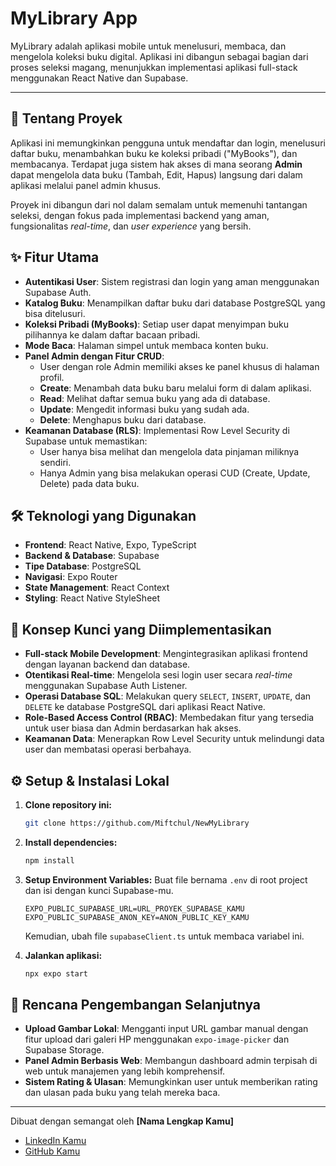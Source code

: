 # MyLibrary App

MyLibrary adalah aplikasi mobile untuk menelusuri, membaca, dan mengelola koleksi buku digital. Aplikasi ini dibangun sebagai bagian dari proses seleksi magang, menunjukkan implementasi aplikasi full-stack menggunakan React Native dan Supabase.

---

## 📖 Tentang Proyek

Aplikasi ini memungkinkan pengguna untuk mendaftar dan login, menelusuri daftar buku, menambahkan buku ke koleksi pribadi ("MyBooks"), dan membacanya. Terdapat juga sistem hak akses di mana seorang **Admin** dapat mengelola data buku (Tambah, Edit, Hapus) langsung dari dalam aplikasi melalui panel admin khusus.

Proyek ini dibangun dari nol dalam semalam untuk memenuhi tantangan seleksi, dengan fokus pada implementasi backend yang aman, fungsionalitas *real-time*, dan *user experience* yang bersih.

## ✨ Fitur Utama

-   **Autentikasi User**: Sistem registrasi dan login yang aman menggunakan Supabase Auth.
-   **Katalog Buku**: Menampilkan daftar buku dari database PostgreSQL yang bisa ditelusuri.
-   **Koleksi Pribadi (MyBooks)**: Setiap user dapat menyimpan buku pilihannya ke dalam daftar bacaan pribadi.
-   **Mode Baca**: Halaman simpel untuk membaca konten buku.
-   **Panel Admin dengan Fitur CRUD**:
    -   User dengan role Admin memiliki akses ke panel khusus di halaman profil.
    -   **Create**: Menambah data buku baru melalui form di dalam aplikasi.
    -   **Read**: Melihat daftar semua buku yang ada di database.
    -   **Update**: Mengedit informasi buku yang sudah ada.
    -   **Delete**: Menghapus buku dari database.
-   **Keamanan Database (RLS)**: Implementasi Row Level Security di Supabase untuk memastikan:
    -   User hanya bisa melihat dan mengelola data pinjaman miliknya sendiri.
    -   Hanya Admin yang bisa melakukan operasi CUD (Create, Update, Delete) pada data buku.

## 🛠️ Teknologi yang Digunakan

-   **Frontend**: React Native, Expo, TypeScript
-   **Backend & Database**: Supabase
-   **Tipe Database**: PostgreSQL
-   **Navigasi**: Expo Router
-   **State Management**: React Context
-   **Styling**: React Native StyleSheet

## 🚀 Konsep Kunci yang Diimplementasikan

-   **Full-stack Mobile Development**: Mengintegrasikan aplikasi frontend dengan layanan backend dan database.
-   **Otentikasi Real-time**: Mengelola sesi login user secara *real-time* menggunakan Supabase Auth Listener.
-   **Operasi Database SQL**: Melakukan query `SELECT`, `INSERT`, `UPDATE`, dan `DELETE` ke database PostgreSQL dari aplikasi React Native.
-   **Role-Based Access Control (RBAC)**: Membedakan fitur yang tersedia untuk user biasa dan Admin berdasarkan hak akses.
-   **Keamanan Data**: Menerapkan Row Level Security untuk melindungi data user dan membatasi operasi berbahaya.

## ⚙️ Setup & Instalasi Lokal

1.  **Clone repository ini:**
    ```bash
    git clone https://github.com/Miftchul/NewMyLibrary
    ```
2.  **Install dependencies:**
    ```bash
    npm install
    ```
3.  **Setup Environment Variables:**
    Buat file bernama `.env` di root project dan isi dengan kunci Supabase-mu.
    ```
    EXPO_PUBLIC_SUPABASE_URL=URL_PROYEK_SUPABASE_KAMU
    EXPO_PUBLIC_SUPABASE_ANON_KEY=ANON_PUBLIC_KEY_KAMU
    ```
    Kemudian, ubah file `supabaseClient.ts` untuk membaca variabel ini.

4.  **Jalankan aplikasi:**
    ```bash
    npx expo start
    ```

## 🔮 Rencana Pengembangan Selanjutnya

-   **Upload Gambar Lokal**: Mengganti input URL gambar manual dengan fitur upload dari galeri HP menggunakan `expo-image-picker` dan Supabase Storage.
-   **Panel Admin Berbasis Web**: Membangun dashboard admin terpisah di web untuk manajemen yang lebih komprehensif.
-   **Sistem Rating & Ulasan**: Memungkinkan user untuk memberikan rating dan ulasan pada buku yang telah mereka baca.

---

Dibuat dengan semangat oleh **[Nama Lengkap Kamu]**
-   [LinkedIn Kamu](https://www.linkedin.com/in/agus-miftachul-huda/)
-   [GitHub Kamu](https://github.com/Miftchul)